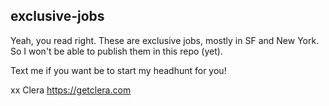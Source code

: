 ## exclusive-jobs

Yeah, you read right. These are exclusive jobs, mostly in SF and New York. So I won't be able to publish them in this repo (yet).

Text me if you want be to start my headhunt for you!

xx
Clera
https://getclera.com
